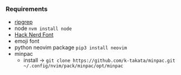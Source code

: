 ### Requirements

- [ripgrep](https://github.com/BurntSushi/ripgrep)
- node `nvm install node`
- [Hack Nerd Font](https://aur.archlinux.org/packages/nerd-fonts-hack/)
- emoji font
- python neovim package `pip3 install neovim`
- minpac
  - install -> `git clone https://github.com/k-takata/minpac.git ~/.config/nvim/pack/minpac/opt/minpac`

